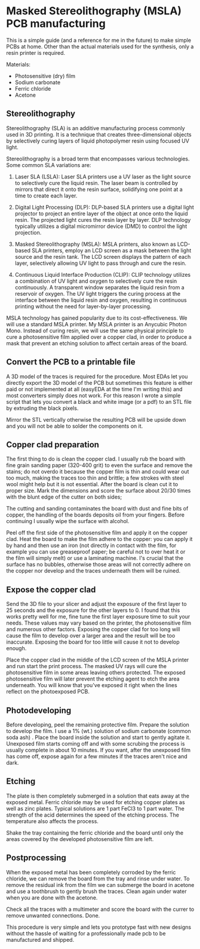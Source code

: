 # Masked Stereolithography (MSLA) PCB manufacturing

This is a simple guide (and a reference for me in the future) to make simple PCBs at home. Other than the actual materials used for the synthesis, only a resin printer is required.

Materials:
- Photosensitive (dry) film
- Sodium carbonate
- Ferric chloride
- Acetone

## Stereolithography

Stereolithography (SLA) is an additive manufacturing process commonly used in 3D printing. It is a technique that creates three-dimensional objects by selectively curing layers of liquid photopolymer resin using focused UV light.

Stereolithography is a broad term that encompasses various technologies. Some common SLA variations are:

1. Laser SLA (LSLA): Laser SLA printers use a UV laser as the light source to selectively cure the liquid resin. The laser beam is controlled by mirrors that direct it onto the resin surface, solidifying one point at a time to create each layer.

2. Digital Light Processing (DLP): DLP-based SLA printers use a digital light projector to project an entire layer of the object at once onto the liquid resin. The projected light cures the resin layer by layer. DLP technology typically utilizes a digital micromirror device (DMD) to control the light projection.

3. Masked Stereolithography (MSLA): MSLA printers, also known as LCD-based SLA printers, employ an LCD screen as a mask between the light source and the resin tank. The LCD screen displays the pattern of each layer, selectively allowing UV light to pass through and cure the resin.

4. Continuous Liquid Interface Production (CLIP): CLIP technology utilizes a combination of UV light and oxygen to selectively cure the resin continuously. A transparent window separates the liquid resin from a reservoir of oxygen. The UV light triggers the curing process at the interface between the liquid resin and oxygen, resulting in continuous printing without the need for layer-by-layer processing.

MSLA technology has gained popularity due to its cost-effectiveness. We will use a standard MSLA printer. My MSLA printer is an Anycubic Photon Mono.
Instead of curing resin, we will use the same physical principle to cure a photosensitive film applied over a copper clad, in order to produce a mask that prevent an etching solution to affect certain areas of the board.

## Convert the PCB to a printable file

A 3D model of the traces is required for the procedure. Most EDAs let you directly export the 3D model of the PCB but sometimes this feature is either paid or not implemented at all (easyEDA at the time I'm writing this) and most converters simply does not work. For this reason I wrote a simple script that lets you convert a black and white image (or a pdf) to an STL file by extruding the black pixels.

Mirror the STL vertically otherwise the resulting PCB will be upside down and you will not be able to solder the components on it. 

## Copper clad preparation

The first thing to do is clean the copper clad. I usually rub the board with fine grain sanding paper (320-400 grit) to even the surface and remove the stains; do not overdo it because the copper film is thin and could wear out too much, making the traces too thin and brittle; a few strokes with steel wool might help but it is not essential. After the board is clean cut it to proper size. Mark the dimensions and score the surface about 20/30 times with the blunt edge of the cutter on both sides; 

The cutting and sanding contaminates the board with dust and fine bits of copper, the handling of the boards deposits oil from your fingers. Before continuing I usually wipe the surface with alcohol.

Peel off the first side of the photosensitive film and apply it on the copper clad. Heat the board to make the film adhere to the copper: you can apply it by hand and then use an iron (not directly in contact with the film, for example you can use greaseproof paper; be careful not to over heat it or the film will simply melt) or use a laminating machine. I's crucial that the surface has no bubbles, otherwise those areas will not correctly adhere on the copper nor develop and the traces underneath them will be ruined.

<TODO>
<Add picture>

## Expose the copper clad

Send the 3D file to your slicer and adjust the exposure of the first layer to 25 seconds and the exposure for the other layers to 0. I found that this works pretty well for me, fine tune the first layer exposure time to suit your needs. These values may vary based on the printer, the photosensitive film and numerous other factors.
Exposing the copper clad for too long will cause the film to develop over a larger area and the result will be too inaccurate.
Exposing the board for too little will cause it not to develop enough.

Place the copper clad in the middle of the LCD screen of the MSLA printer and run start the print process. The masked UV rays will cure the photosensitive film in some areas leaving others protected. The exposed photosensitive film will later prevent the etching agent to etch the area underneath. You will know that you've exposed it right when the lines reflect on the photoexposed PCB.

<TODO>
<Add picture>

## Photodeveloping

Before developing, peel the remaining protective film. 
Prepare the solution to develop the film. I use a 1% (wt.) solution of sodium carbonate (common soda ash) <TODO check>. 
Place the board inside the solution and start to gently agitate it. Unexposed film starts coming off and with some scrubing the process is usually complete in about 10 minutes. If you want, after the unexposed film has come off, expose again for a few minutes if the traces aren't nice and dark.

<TODO>
<Add picture>

## Etching

The plate is then completely submerged in a solution that eats away at the exposed metal. Ferric chloride may be used for etching copper plates as well as zinc plates. Typical solutions are 1 part FeCl3 to 1 part water. The strength of the acid determines the speed of the etching process. The temperature also affects the process.

Shake the tray containing the ferric chloride and the board until only the areas covered by the developed photosensitive film are left.

<TODO>
<Add picture>

## Postprocessing

When the exposed metal has been completely corroded by the ferric chloride, we can remove the board from the tray and rinse under water. To remove the residual ink from the film we can submerge the board in acetone and use a toothbrush to gently brush the traces. Clean again under water when you are done with the acetone.

Check all the traces with a multimeter and score the board with the currer to remove unwanted connections. Done.

This procedure is very simple and lets you prototype fast with new designs without the hassle of waiting for a professionally made pcb to be manufactured and shipped.

<TODO>
<Add picture>
